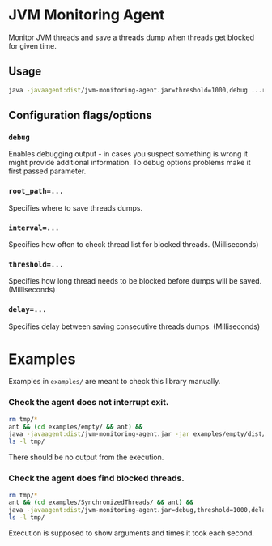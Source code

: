 # JVM Monitoring Agent

Monitor JVM threads and save a threads dump when threads get blocked for given 
time.

## Usage

```bash
java -javaagent:dist/jvm-monitoring-agent.jar=threshold=1000,debug ...rest of command
```

## Configuration flags/options

### `debug`

Enables debugging output - in cases you suspect something is wrong it might provide additional information.
To debug options problems make it first passed parameter.

### `root_path=...`

Specifies where to save threads dumps.

### `interval=...`

Specifies how often to check thread list for blocked threads. (Milliseconds)

### `threshold=...`

Specifies how long thread needs to be blocked before dumps will be saved. (Milliseconds)

### `delay=...`

Specifies delay between saving consecutive threads dumps. (Milliseconds)


# Examples

Examples in `examples/` are meant to check this library manually.

### Check the agent does not interrupt exit.

```bash
rm tmp/*
ant && (cd examples/empty/ && ant) &&
java -javaagent:dist/jvm-monitoring-agent.jar -jar examples/empty/dist/empty.jar
ls -l tmp/
```

There should be no output from the execution.

### Check the agent does find blocked threads.

```bash
rm tmp/*
ant && (cd examples/SynchronizedThreads/ && ant) &&
java -javaagent:dist/jvm-monitoring-agent.jar=debug,threshold=1000,delay=5000 -jar examples/SynchronizedThreads/dist/SynchronizedThreads.jar
ls -l tmp/
```

Execution is supposed to show arguments and times it took each second.
